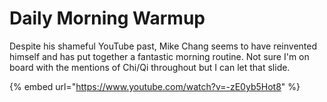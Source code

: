 # Daily Morning Warmup

Despite his shameful YouTube past, Mike Chang seems to have reinvented himself and has put together a fantastic morning routine. Not sure I'm on board with the mentions of Chi/Qi throughout but I can let that slide.

{% embed url="https://www.youtube.com/watch?v=-zE0yb5Hot8" %}



